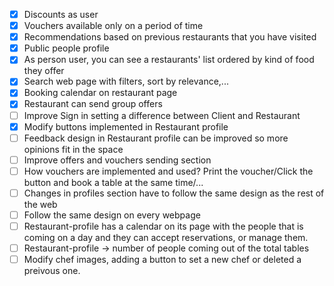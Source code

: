 
- [x] Discounts as user
- [x] Vouchers available only on a period of time
- [x] Recommendations based on previous restaurants that you have visited
- [x] Public people profile
- [x] As person user, you can see a restaurants' list ordered by kind of food they offer
- [x] Search web page with filters, sort by relevance,...
- [x] Booking calendar on restaurant page
- [x] Restaurant can send group offers
- [ ] Improve Sign in setting a difference between Client and Restaurant
- [x] Modify buttons implemented in Restaurant profile
- [ ] Feedback design in Restaurant profile can be improved so more opinions fit in the space
- [ ] Improve offers and vouchers sending section
- [ ] How vouchers are implemented and used? Print the voucher/Click the button and book a table at the same time/...
- [ ] Changes in profiles section have to follow the same design as the rest of the web
- [ ] Follow the same design on every webpage
- [ ] Restaurant-profile has a calendar on its page with the people that is coming on a day and they can accept reservations, or manage them.
- [ ] Restaurant-profile -> number of people coming out of the total tables
- [ ] Modify chef images, adding a button to set a new chef or deleted a preivous one.
